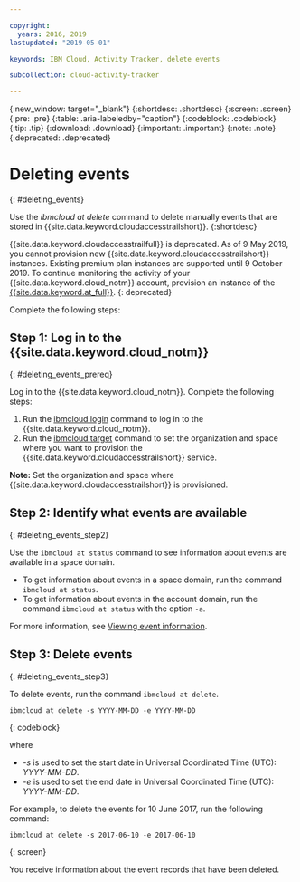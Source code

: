 ```yaml
---

copyright:
  years: 2016, 2019
lastupdated: "2019-05-01"

keywords: IBM Cloud, Activity Tracker, delete events

subcollection: cloud-activity-tracker

---
```


{:new_window: target="_blank"}
{:shortdesc: .shortdesc}
{:screen: .screen}
{:pre: .pre}
{:table: .aria-labeledby="caption"}
{:codeblock: .codeblock}
{:tip: .tip}
{:download: .download}
{:important: .important}
{:note: .note}
{:deprecated: .deprecated}

# Deleting events
{: #deleting_events}

Use the *ibmcloud at delete* command to delete manually events that are stored in {{site.data.keyword.cloudaccesstrailshort}}.
{:shortdesc}

{{site.data.keyword.cloudaccesstrailfull}} is deprecated. As of 9 May 2019, you cannot provision new {{site.data.keyword.cloudaccesstrailshort}} instances. Existing premium plan instances are supported until 9 October 2019. To continue monitoring the activity of your {{site.data.keyword.cloud_notm}} account, provision an instance of the [{{site.data.keyword.at_full}}](/docs/services/Activity-Tracker-with-LogDNA?topic=logdnaat-getting-started#getting-started).
{: deprecated}


Complete the following steps:

## Step 1: Log in to the {{site.data.keyword.cloud_notm}}
{: #deleting_events_prereq}

Log in to the {{site.data.keyword.cloud_notm}}. Complete the following steps:

1. Run the [ibmcloud login](/docs/cli/reference/ibmcloud?topic=cloud-cli-ibmcloud_cli#ibmcloud_login) command to log in to the {{site.data.keyword.cloud_notm}}.
2. Run the [ibmcloud target](/docs/cli/reference/ibmcloud?topic=cloud-cli-ibmcloud_cli#ibmcloud_target) command to set the organization and space where you want to provision the {{site.data.keyword.cloudaccesstrailshort}} service.

**Note:** Set the organization and space where {{site.data.keyword.cloudaccesstrailshort}} is provisioned.

## Step 2: Identify what events are available
{: #deleting_events_step2}

Use the `ibmcloud at status` command to see information about events are available in a space domain.

* To get information about events in a space domain, run the command `ibmcloud at status`.
* To get information about events in the account domain, run the command `ibmcloud at status` with the option `-a`.

For more information, see [Viewing event information](/docs/services/cloud-activity-tracker/how-to?topic=cloud-activity-tracker-viewing_event_status#viewing_event_status).
	
  
## Step 3: Delete events
{: #deleting_events_step3}
	
To delete events, run the command `ibmcloud at delete`.

```
ibmcloud at delete -s YYYY-MM-DD -e YYYY-MM-DD 
```
{: codeblock}
    
where

* *-s* is used to set the start date in Universal Coordinated Time (UTC): *YYYY-MM-DD*.
* *-e* is used to set the end date in Universal Coordinated Time (UTC): *YYYY-MM-DD*.

For example, to delete the events for 10 June 2017, run the following command:

```
ibmcloud at delete -s 2017-06-10 -e 2017-06-10
```
{: screen}

You receive information about the event records that have been deleted.







